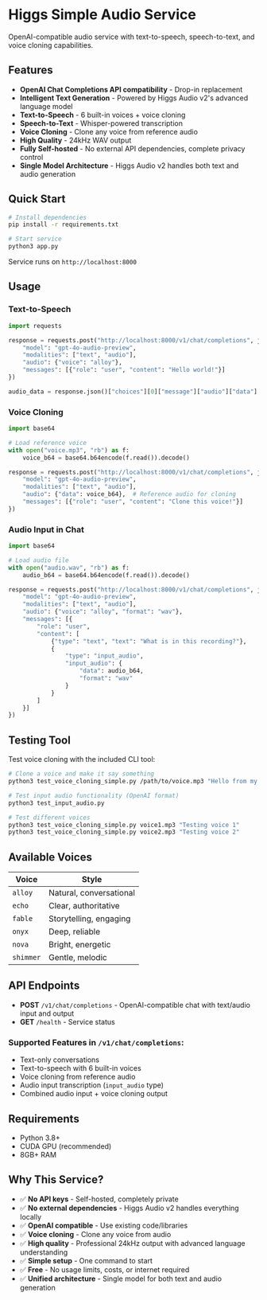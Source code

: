 # Higgs Simple Audio Service

OpenAI-compatible audio service with text-to-speech, speech-to-text, and voice cloning capabilities.

## Features

- **OpenAI Chat Completions API compatibility** - Drop-in replacement
- **Intelligent Text Generation** - Powered by Higgs Audio v2's advanced language model
- **Text-to-Speech** - 6 built-in voices + voice cloning
- **Speech-to-Text** - Whisper-powered transcription  
- **Voice Cloning** - Clone any voice from reference audio
- **High Quality** - 24kHz WAV output
- **Fully Self-hosted** - No external API dependencies, complete privacy control
- **Single Model Architecture** - Higgs Audio v2 handles both text and audio generation

## Quick Start

```bash
# Install dependencies
pip install -r requirements.txt

# Start service
python3 app.py
```

Service runs on `http://localhost:8000`

## Usage

### Text-to-Speech
```python
import requests

response = requests.post("http://localhost:8000/v1/chat/completions", json={
    "model": "gpt-4o-audio-preview",
    "modalities": ["text", "audio"],
    "audio": {"voice": "alloy"},
    "messages": [{"role": "user", "content": "Hello world!"}]
})

audio_data = response.json()["choices"][0]["message"]["audio"]["data"]
```

### Voice Cloning
```python
import base64

# Load reference voice
with open("voice.mp3", "rb") as f:
    voice_b64 = base64.b64encode(f.read()).decode()

response = requests.post("http://localhost:8000/v1/chat/completions", json={
    "model": "gpt-4o-audio-preview", 
    "modalities": ["text", "audio"],
    "audio": {"data": voice_b64},  # Reference audio for cloning
    "messages": [{"role": "user", "content": "Clone this voice!"}]
})
```

### Audio Input in Chat
```python
import base64

# Load audio file
with open("audio.wav", "rb") as f:
    audio_b64 = base64.b64encode(f.read()).decode()

response = requests.post("http://localhost:8000/v1/chat/completions", json={
    "model": "gpt-4o-audio-preview",
    "modalities": ["text", "audio"],
    "audio": {"voice": "alloy", "format": "wav"},
    "messages": [{
        "role": "user",
        "content": [
            {"type": "text", "text": "What is in this recording?"},
            {
                "type": "input_audio",
                "input_audio": {
                    "data": audio_b64,
                    "format": "wav"
                }
            }
        ]
    }]
})
```

## Testing Tool

Test voice cloning with the included CLI tool:

```bash
# Clone a voice and make it say something
python3 test_voice_cloning_simple.py /path/to/voice.mp3 "Hello from my cloned voice!"

# Test input audio functionality (OpenAI format)
python3 test_input_audio.py

# Test different voices
python3 test_voice_cloning_simple.py voice1.mp3 "Testing voice 1"
python3 test_voice_cloning_simple.py voice2.mp3 "Testing voice 2"
```

## Available Voices

| Voice | Style |
|-------|-------|
| `alloy` | Natural, conversational |
| `echo` | Clear, authoritative |
| `fable` | Storytelling, engaging |
| `onyx` | Deep, reliable |
| `nova` | Bright, energetic |
| `shimmer` | Gentle, melodic |

## API Endpoints

- **POST** `/v1/chat/completions` - OpenAI-compatible chat with text/audio input and output
- **GET** `/health` - Service status

### Supported Features in `/v1/chat/completions`:
- Text-only conversations
- Text-to-speech with 6 built-in voices
- Voice cloning from reference audio
- Audio input transcription (`input_audio` type)
- Combined audio input + voice cloning output

## Requirements

- Python 3.8+
- CUDA GPU (recommended)
- 8GB+ RAM

## Why This Service?

- ✅ **No API keys** - Self-hosted, completely private
- ✅ **No external dependencies** - Higgs Audio v2 handles everything locally
- ✅ **OpenAI compatible** - Use existing code/libraries  
- ✅ **Voice cloning** - Clone any voice from audio
- ✅ **High quality** - Professional 24kHz output with advanced language understanding
- ✅ **Simple setup** - One command to start
- ✅ **Free** - No usage limits, costs, or internet required
- ✅ **Unified architecture** - Single model for both text and audio generation
